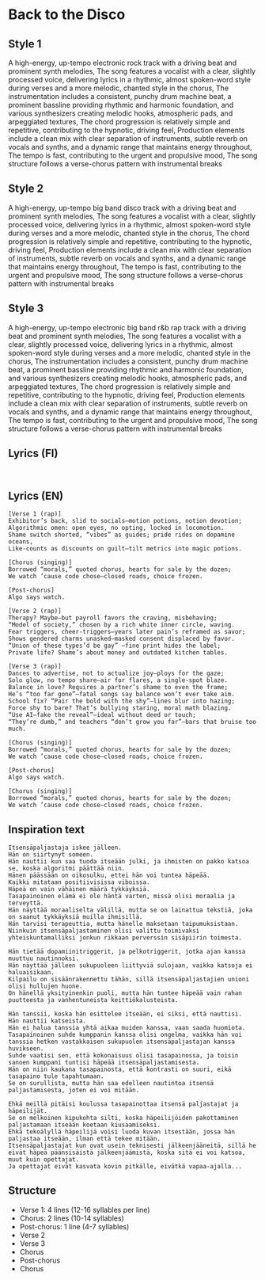 # Back to the Disco

## Style 1
A high-energy, up-tempo electronic rock track with a driving beat and prominent synth melodies,
The song features a vocalist with a clear, slightly processed voice, delivering lyrics in a rhythmic,
almost spoken-word style during verses and a more melodic, chanted style in the chorus,
The instrumentation includes a consistent, punchy drum machine beat, a prominent bassline providing rhythmic and harmonic foundation,
and various synthesizers creating melodic hooks, atmospheric pads, and arpeggiated textures,
The chord progression is relatively simple and repetitive, contributing to the hypnotic, driving feel,
Production elements include a clean mix with clear separation of instruments, subtle reverb on vocals and synths, and a dynamic range that maintains energy throughout,
The tempo is fast, contributing to the urgent and propulsive mood,
The song structure follows a verse-chorus pattern with instrumental breaks

## Style 2
A high-energy, up-tempo big band disco track with a driving beat and prominent synth melodies,
The song features a vocalist with a clear, slightly processed voice, delivering lyrics in a rhythmic,
almost spoken-word style during verses and a more melodic, chanted style in the chorus,
The chord progression is relatively simple and repetitive, contributing to the hypnotic, driving feel,
Production elements include a clean mix with clear separation of instruments, subtle reverb on vocals and synths, and a dynamic range that maintains energy throughout,
The tempo is fast, contributing to the urgent and propulsive mood,
The song structure follows a verse-chorus pattern with instrumental breaks

## Style 3
A high-energy, up-tempo electronic big band r&b rap track with a driving beat and prominent synth melodies,
The song features a vocalist with a clear, slightly processed voice, delivering lyrics in a rhythmic,
almost spoken-word style during verses and a more melodic, chanted style in the chorus,
The instrumentation includes a consistent, punchy drum machine beat, a prominent bassline providing rhythmic and harmonic foundation,
and various synthesizers creating melodic hooks, atmospheric pads, and arpeggiated textures,
The chord progression is relatively simple and repetitive, contributing to the hypnotic, driving feel,
Production elements include a clean mix with clear separation of instruments, subtle reverb on vocals and synths, and a dynamic range that maintains energy throughout,
The tempo is fast, contributing to the urgent and propulsive mood,
The song structure follows a verse-chorus pattern with instrumental breaks


## Lyrics (FI)
```


```

## Lyrics (EN)
```
[Verse 1 (rap)]
Exhibitor’s back, slid to socials—motion potions, notion devotion;
Algorithmic omen: open eyes, no opting, locked in locomotion.
Shame switch shorted, “vibes” as guides; pride rides on dopamine oceans,
Like-counts as discounts on guilt—tilt metrics into magic potions.

[Chorus (singing)]
Borrowed “morals,” quoted chorus, hearts for sale by the dozen;
We watch ’cause code chose—closed roads, choice frozen.

[Post-chorus]
Algo says watch.

[Verse 2 (rap)]
Therapy? Maybe—but payroll favors the craving, misbehaving;
“Model of society,” chosen by a rich white inner circle, waving.
Fear triggers, cheer-triggers—years later pain’s reframed as savor;
Shows gendered charms unasked—masked consent displaced by favor.
“Union of these types’d be gay” —fine print hides the label;
Private life? Shame’s about money and outdated kitchen tables.

[Verse 3 (rap)]
Dances to advertise, not to actualize joy—ploys for the gaze;
Solo glow, no tempo share—air for flares, a single-spot blaze.
Balance in love? Requires a partner’s shame to even the frame;
He’s “too far gone”—fatal songs say balance won’t ever take aim.
School fix? “Pair the bold with the shy”—lines blur into hazing;
Force shy to bare? That’s bullying staring, moral math blazing.
“Use AI—fake the reveal”—ideal without deed or touch;
“They’re dumb,” and teachers “don’t grow you far”—bars that bruise too much.

[Chorus (singing)]
Borrowed “morals,” quoted chorus, hearts for sale by the dozen;
We watch ’cause code chose—closed roads, choice frozen.

[Post-chorus]
Algo says watch.

[Chorus (singing)]
Borrowed “morals,” quoted chorus, hearts for sale by the dozen;
We watch ’cause code chose—closed roads, choice frozen.
```


## Inspiration text
```
Itsensäpaljastaja iskee jälleen.
Hän on siirtynyt someen.
Hän nauttii kun saa tuoda itseään julki, ja ihmisten on pakko katsoa se, koska algoritmi päättää niin.
Hänen päässään on oikosulku, ettei hän voi tuntea häpeää.
Kaikki mitataan positiivisissa viboissa.
Häpeä on vain vähäinen määrä tykkäyksiä.
Tasapainoinen elämä ei ole häntä varten, missä olisi moraalia ja terveyttä.
Hän näyttää moraaliselta välillä, mutta se on lainattua tekstiä, joka on saanut tykkäyksiä muilla ihmisillä.
Hän tarvisi terapeuttia, mutta hänelle maksetaan taipumuksistaan.
Niinkuin itsensäpaljastaminen olisi valittu toimivaksi yhteiskuntamalliksi jonkun rikkaan perverssin sisäpiirin toimesta.

Hän tietää dopamiinitriggerit, ja pelkotriggerit, jotka ajan kanssa muuttuu nautinnoksi.
Hän näyttää jälleen sukupuoleen liittyviä sulojaan, vaikka katsoja ei haluaisikaan.
Kilpailu on sisäänrakennettu tähän, sillä itsensäpaljastajien unioni olisi hullujen huone.
On hänellä yksityinenkin puoli, mutta hän tuntee häpeää vain rahan puutteesta ja vanhentuneista keittiökalusteista.

Hän tanssii, koska hän esittelee itseään, ei siksi, että nauttisi.
Hän nauttii katseista.
Hän ei halua tanssia yhtä aikaa muiden kanssa, vaan saada huomiota.
Tasapainoinen suhde kumppanin kanssa olisi ongelma, vaikka hän voi tanssia hetken vastakkaisen sukupuolen itsensäpaljastajan kanssa huvikseen.
Suhde vaatisi sen, että kokonaisuus olisi tasapainossa, ja toisin sanoen kumppani tuntisi häpeää itsensäpaljastamisesta.
Hän on niin kaukana tasapainosta, että kontrasti on suuri, eikä tasapaino tule tapahtumaan.
Se on surullista, mutta hän saa edelleen nautintoa itsensä paljastamisesta, joten ei voi mitään.

Ehkä meillä pitäisi koulussa tasapainottaa itsensä paljastajat ja häpeilijät.
Se on melkoinen kipukohta silti, koska häpeilijöiden pakottaminen paljastamaan itseään koetaan kiusaamiseksi.
Ehkä tekoälyllä häpeilijä voisi luoda kuvan itsestään, jossa hän paljastaa itseään, ilman että tekee mitään.
Itsensäpaljastajat kun ovat usein teknisesti jälkeenjääneitä, sillä he eivät häpeä päänsisäistä jälkeenjäämistä, koska sitä ei voi katsoa, muut kuin opettajat.
Ja opettajat eivät kasvata kovin pitkälle, eivätkä vapaa-ajalla...
```


## Structure
- Verse 1: 4 lines (12-16 syllables per line)
- Chorus: 2 lines (10-14 syllables)
- Post-chorus: 1 line (4-7 syllables)
- Verse 2
- Verse 3
- Chorus
- Post-chorus
- Chorus

